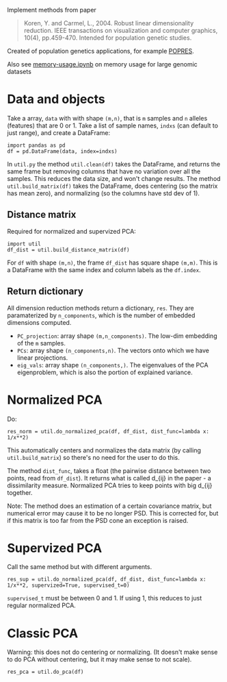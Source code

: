 Implement methods from paper
> Koren, Y. and Carmel, L., 2004. Robust linear dimensionality reduction. IEEE transactions on visualization and computer graphics, 10(4), pp.459-470.
Intended for population genetic studies. 

Created of population genetics applications, for example [POPRES](https://www.ncbi.nlm.nih.gov/projects/gap/cgi-bin/study.cgi?study_id=phs000145.v4.p2).

Also see [memory-usage.ipynb](memory-usage.ipynb) on memory usage for large genomic datasets

# Data and objects 
Take a array, `data` with with shape `(m,n)`, that is `m` samples and `n` alleles (features) that are 0 or 1. 
Take a list of sample names, `indxs` (can default to just range), and create a DataFrame:
```
import pandas as pd
df = pd.DataFrame(data, index=indxs)
```

In `util.py` the method `util.clean(df)` takes the DataFrame, and returns the same frame but removing columns that have no variation over all the samples. This reduces the data size, and won't change results. 
The method `util.build_matrix(df)` takes the DataFrame, does centering (so the matrix has mean zero), and normalizing (so the columns have std dev of 1).

## Distance matrix
Required for normalized and supervized PCA:
```
import util
df_dist = util.build_distance_matrix(df)
```
For `df` with shape `(m,n)`, the frame `df_dist` has square shape `(m,m)`. This is a DataFrame with the same index and column labels as the `df.index`.

## Return dictionary
All dimension reduction methods return a dictionary, `res`. They are paramaterized by `n_components`, which is the number of embedded dimensions computed.
- `PC_projection`: array shape `(m,n_components)`. The low-dim embedding of the `m` samples.
- `PCs`: array shape `(n_components,n)`. The vectors onto which we have linear projections. 
- `eig_vals`: array shape `(n_components,)`. The eigenvalues of the PCA eigenproblem, which is also the portion of explained variance. 

# Normalized PCA 
Do:
```
res_norm = util.do_normalized_pca(df, df_dist, dist_func=lambda x: 1/x**2)
```
This automatically centers and normalizes the data matrix (by calling `util.build_matrix`) so there's no need for the user to do this. 

The method `dist_func`, takes a float (the pairwise distance between two points, read from `df_dist`). It returns what is called d_{ij} in the paper - a dissimilarity measure. Normalized PCA tries to keep points with big d_{ij} together.

Note: The method does an estimation of a certain covariance matrix, but numerical error may cause it to be no longer PSD. This is corrected for, but if this matrix is too far from the PSD cone an exception is raised. 


# Supervized PCA 
Call the same method but with different arguments.
```
res_sup = util.do_normalized_pca(df, df_dist, dist_func=lambda x: 1/x**2, supervized=True, supervised_t=0)
```
`supervised_t` must be between 0 and 1. If using 1, this reduces to just regular normalized PCA. 

# Classic PCA 
Warning: this does not do centering or normalizing. (It doesn't make sense to do PCA without centering, but it may make sense to not scale). 
```
res_pca = util.do_pca(df)
```
